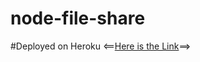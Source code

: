 # node-file-share

#Deployed on Heroku
<==[Here is the Link](https://myfile-share.herokuapp.com/)==>